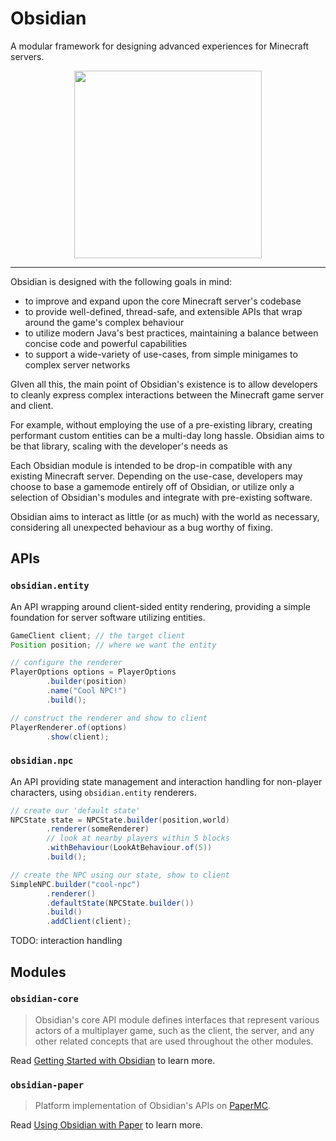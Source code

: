 # Obsidian

A modular framework for designing advanced experiences for Minecraft servers.

<p align="center">
  <img width="300" height="300" src="https://static.wikia.nocookie.net/minecraft_gamepedia/images/9/99/Obsidian_JE3_BE2.png/revision/latest?cb=20200124042057">
</p>

---

Obsidian is designed with the following goals in mind:

- to improve and expand upon the core Minecraft server's codebase
- to provide well-defined, thread-safe, and extensible APIs that wrap around the game's complex behaviour
- to utilize modern Java's best practices, maintaining a balance between
  concise code and powerful capabilities
- to support a wide-variety of use-cases, from simple minigames to complex server networks

GIven all this, the main point of Obsidian's existence is to allow developers to
cleanly express complex interactions between the Minecraft game server and client.

For example, without employing the use of a pre-existing library, creating performant custom entities can be a multi-day
long hassle.
Obsidian aims to be that library, scaling with the developer's needs as

Each Obsidian module is intended to be drop-in compatible with any existing Minecraft server. Depending on the use-case,
developers may choose to base a gamemode entirely off of Obsidian, or utilize only a selection
of Obsidian's modules and integrate with pre-existing software.

Obsidian aims to interact as little (or as much) with the world as necessary, considering all unexpected behaviour as
a bug worthy of fixing.

## APIs

### `obsidian.entity`

An API wrapping around client-sided entity rendering, providing a simple foundation for server software utilizing
entities.

```java
GameClient client; // the target client
Position position; // where we want the entity

// configure the renderer
PlayerOptions options = PlayerOptions
        .builder(position)
        .name("Cool NPC!")
        .build();

// construct the renderer and show to client
PlayerRenderer.of(options)
        .show(client);
```

### `obsidian.npc`

An API providing state management and interaction handling for non-player characters, using `obsidian.entity` renderers.

```java
// create our 'default state'
NPCState state = NPCState.builder(position,world)
        .renderer(someRenderer)
        // look at nearby players within 5 blocks
        .withBehaviour(LookAtBehaviour.of(5))
        .build();

// create the NPC using our state, show to client
SimpleNPC.builder("cool-npc")
        .renderer()
        .defaultState(NPCState.builder())
        .build()
        .addClient(client);
```

TODO: interaction handling

## Modules

### `obsidian-core`

> Obsidian's core API module defines interfaces that represent various actors of
> a multiplayer game, such as the client, the server, and any other
> related concepts that are used throughout the other modules.

Read [Getting Started with Obsidian](#) to learn more.

### `obsidian-paper`

> Platform implementation of Obsidian's APIs on [PaperMC](#).

Read [Using Obsidian with Paper](#) to learn more.